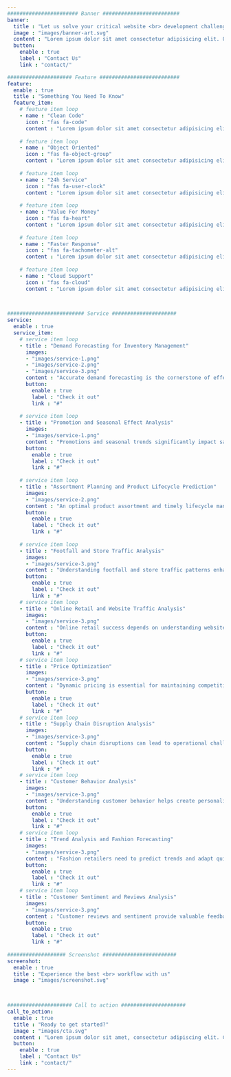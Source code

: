 ```yaml
---
####################### Banner #########################
banner:
  title : "Let us solve your critical website <br> development challenges"
  image : "images/banner-art.svg"
  content : "Lorem ipsum dolor sit amet consectetur adipisicing elit. Quam nihil enim maxime corporis cumque <br> totam aliquid nam sint inventore optio modi neque laborum officiis necessitatibus"
  button:
    enable : true
    label : "Contact Us"
    link : "contact/"

##################### Feature ##########################
feature:
  enable : true
  title : "Something You Need To Know"
  feature_item:
    # feature item loop
    - name : "Clean Code"
      icon : "fas fa-code"
      content : "Lorem ipsum dolor sit amet consectetur adipisicing elit quam nihil"
      
    # feature item loop
    - name : "Object Oriented"
      icon : "fas fa-object-group"
      content : "Lorem ipsum dolor sit amet consectetur adipisicing elit quam nihil"
      
    # feature item loop
    - name : "24h Service"
      icon : "fas fa-user-clock"
      content : "Lorem ipsum dolor sit amet consectetur adipisicing elit quam nihil"
      
    # feature item loop
    - name : "Value For Money"
      icon : "fas fa-heart"
      content : "Lorem ipsum dolor sit amet consectetur adipisicing elit quam nihil"
      
    # feature item loop
    - name : "Faster Response"
      icon : "fas fa-tachometer-alt"
      content : "Lorem ipsum dolor sit amet consectetur adipisicing elit quam nihil"
      
    # feature item loop
    - name : "Cloud Support"
      icon : "fas fa-cloud"
      content : "Lorem ipsum dolor sit amet consectetur adipisicing elit quam nihil"
      


######################### Service #####################
service:
  enable : true
  service_item:
    # service item loop
    - title : "Demand Forecasting for Inventory Management"
      images:
      - "images/service-1.png"
      - "images/service-2.png"
      - "images/service-3.png"
      content : "Accurate demand forecasting is the cornerstone of effective inventory management. It prevents stockouts, reduces excess inventory costs, and ensures products are available when customers need them."
      button:
        enable : true
        label : "Check it out"
        link : "#"
        
    # service item loop
    - title : "Promotion and Seasonal Effect Analysis"
      images:
      - "images/service-1.png"
      content : "Promotions and seasonal trends significantly impact sales and customer engagement. Understanding their effects is essential for maximizing revenue and optimizing marketing efforts."
      button:
        enable : true
        label : "Check it out"
        link : "#"
        
    # service item loop
    - title : "Assortment Planning and Product Lifecycle Prediction"
      images:
      - "images/service-2.png"
      content : "An optimal product assortment and timely lifecycle management are critical for inventory turnover and profitability."
      button:
        enable : true
        label : "Check it out"
        link : "#"
        
    # service item loop
    - title : "Footfall and Store Traffic Analysis"
      images:
      - "images/service-3.png"
      content : "Understanding footfall and store traffic patterns enhances in-store experiences and guides staffing, layout, and promotional decisions."
      button:
        enable : true
        label : "Check it out"
        link : "#"
    # service item loop
    - title : "Online Retail and Website Traffic Analysis"
      images:
      - "images/service-3.png"
      content : "Online retail success depends on understanding website traffic patterns, optimizing user experiences, and converting visits into sales."
      button:
        enable : true
        label : "Check it out"
        link : "#"
    # service item loop
    - title : "Price Optimization"
      images:
      - "images/service-3.png"
      content : "Dynamic pricing is essential for maintaining competitiveness and profitability in a dynamic market."
      button:
        enable : true
        label : "Check it out"
        link : "#"
    # service item loop
    - title : "Supply Chain Disruption Analysis"
      images:
      - "images/service-3.png"
      content : "Supply chain disruptions can lead to operational challenges and customer dissatisfaction. Predictive analysis minimizes the impact of disruptions."
      button:
        enable : true
        label : "Check it out"
        link : "#"
    # service item loop
    - title : "Customer Behavior Analysis"
      images:
      - "images/service-3.png"
      content : "Understanding customer behavior helps create personalized experiences, boost loyalty, and tailor marketing efforts."
      button:
        enable : true
        label : "Check it out"
        link : "#"
    # service item loop
    - title : "Trend Analysis and Fashion Forecasting"
      images:
      - "images/service-3.png"
      content : "Fashion retailers need to predict trends and adapt quickly to changing preferences.."
      button:
        enable : true
        label : "Check it out"
        link : "#"
    # service item loop
    - title : "Customer Sentiment and Reviews Analysis"
      images:
      - "images/service-3.png"
      content : "Customer reviews and sentiment provide valuable feedback and insights for product improvement and customer satisfaction."
      button:
        enable : true
        label : "Check it out"
        link : "#"
        
################### Screenshot ########################
screenshot:
  enable : true
  title : "Experience the best <br> workflow with us"
  image : "images/screenshot.svg"

  

##################### Call to action #####################
call_to_action:
  enable : true
  title : "Ready to get started?"
  image : "images/cta.svg"
  content : "Lorem ipsum dolor sit amet, consectetur adipiscing elit. Consequat tristique eget amet, tempus eu at consecttur."
  button:
    enable : true
    label : "Contact Us"
    link : "contact/"
---
```

